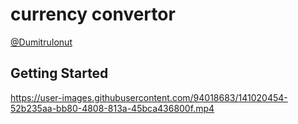 # currency convertor

[@DumitruIonut](https://github.com/DumitruIonut)

## Getting Started


https://user-images.githubusercontent.com/94018683/141020454-52b235aa-bb80-4808-813a-45bca436800f.mp4

